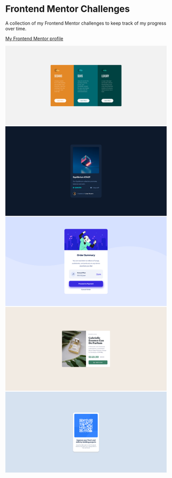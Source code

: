# Frontend Mentor Challenges

A collection of my Frontend Mentor challenges to keep track of my progress over time.

[My Frontend Mentor profile](https://www.frontendmentor.io/profile/lukeramljak)

![](3-col-preview-card/screenshot.png)
![](nft-preview-card/screenshot.png)
![](order-summary-card/screenshot.png)
![](perfume-product-card/screenshot.png)
![](qr-code-component/screenshot.png)
![]()
